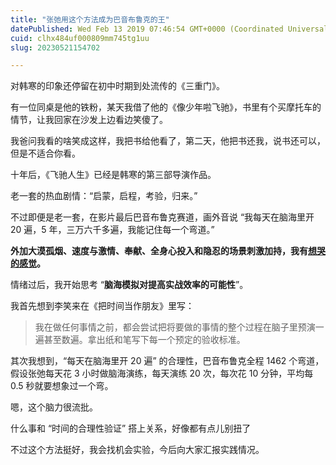 ```yaml
---
title: "张弛用这个方法成为巴音布鲁克的王"
datePublished: Wed Feb 13 2019 07:46:54 GMT+0000 (Coordinated Universal Time)
cuid: clhx484uf000809mm745tg1uu
slug: 20230521154702

---
```


对韩寒的印象还停留在初中时期到处流传的《三重门》。

有一位同桌是他的铁粉，某天我借了他的《像少年啦飞驰》，书里有个买摩托车的情节，让我回家在沙发上边看边笑傻了。

我爸问我看的啥笑成这样，我把书给他看了，第二天，他把书还我，说书还可以，但是不适合你看。

十年后，《飞驰人生》已经是韩寒的第三部导演作品。

老一套的热血剧情：“启蒙，启程，考验，归来。”

不过即便是老一套，在影片最后巴音布鲁克赛道，画外音说 “我每天在脑海里开 20 遍，5 年，三万六千多遍，我能记住每一个弯道。”

**外加大漠孤烟、速度与激情、奉献、全身心投入和隐忍的场景刺激加持，我有**[**想哭的感觉**](http://mp.weixin.qq.com/s?__biz=MzI3MzU5MDA1OQ==&mid=2247485111&idx=1&sn=2cf5caa5f1d759e258541debd89934d8&chksm=eb21b4f3dc563de5674a17ecbdc84ee69dfd4ee65e7b0963be4000b00f623cc93c414dfdfbf8&scene=21#wechat_redirect)**。**

情绪过后，我开始思考 “**脑海模拟对提高实战效率的可能性**”。

我首先想到李笑来在《把时间当作朋友》里写：

> 我在做任何事情之前，都会尝试把将要做的事情的整个过程在脑子里预演一遍甚至数遍。拿出纸和笔写下每一个预定的验收标准。

其次我想到，“每天在脑海里开 20 遍” 的合理性，巴音布鲁克全程 1462 个弯道，假设张弛每天花 3 小时做脑海演练，每天演练 20 次，每次花 10 分钟，平均每 0.5 秒就要想象过一个弯。

嗯，这个脑力很流批。

什么事和 “时间的合理性验证” 搭上关系，好像都有点儿别扭了

不过这个方法挺好，我会找机会实验，今后向大家汇报实践情况。